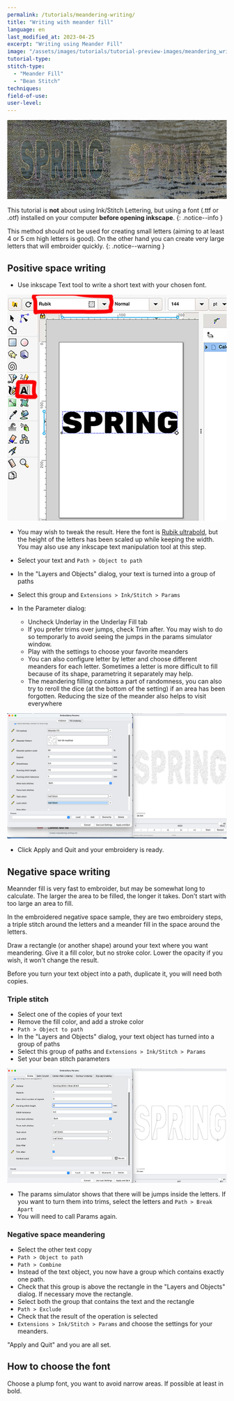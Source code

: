 ```yaml
---
permalink: /tutorials/meandering-writing/
title: "Writing with meander fill"
language: en
last_modified_at: 2023-04-25
excerpt: "Writing using Meander Fill"
image: "/assets/images/tutorials/tutorial-preview-images/meandering_writing.jpg"
tutorial-type:
stitch-type:
  - "Meander Fill"
  - "Bean Stitch"
techniques:
field-of-use:
user-level:
---
```

![Embroidery](/assets/images/tutorials/tutorial-preview-images/meandering_writing.jpg)

This tutorial is **not** about using Ink/Stitch Lettering, but using a font (.ttf or .otf)  installed on your computer **before opening inkscape**.
{: .notice--info }

This method should not be used for creating small letters (aiming to at least 4 or 5 cm high letters is good). On the other hand you can
create very large letters that will embroider quickly.
{: .notice--warning }

## Positive space writing

* Use inkscape Text tool to write a short text with your chosen font.

![Font chosing](/assets/images/tutorials/meandering_writing/font-chosing.jpg)

* You may wish to tweak the result. Here the font is [Rubik ultrabold](htps://fonts.google.com/specimen/Rubik/), but the height of the letters has been scaled up while keeping the width. You may also use any inkscape text manipulation tool at this step.

* Select your text and `Path > Object to path`
* In the "Layers and Objects" dialog, your text is turned into a group of paths
* Select this group and  `Extensions > Ink/Stitch > Params`
* In the Parameter dialog:
  * Uncheck Underlay in the Underlay Fill tab
  * If you prefer trims over jumps, check Trim after. You may wish to do so temporarly to avoid seeing the jumps in the params simulator window.
  * Play with the settings to choose your favorite meanders
  * You can also configure letter by letter and choose different meanders for each letter. Sometimes a letter is more difficult to fill because of its shape, parametring  it separately may help.
  * The meandering filling contains a part of randomness, you can also try to reroll the dice (at the bottom of the setting) if an area has been forgotten. Reducing the size of the meander also helps to visit everywhere


![Params](/assets/images/tutorials/meandering_writing/meandering-parameter.jpg)

* Click Apply and Quit and your embroidery is ready.



## Negative space writing

Meannder fill is very fast to embroider, but may be  somewhat long to calculate. The larger the area to be filled, the longer it takes.
Don't start with too large an area to fill.

In the  embroidered  negative space sample, they are two embroidery steps, a triple stitch around the letters and a meander fill in the space around the letters.

Draw a rectangle (or another shape) around your text where you want  meandering. Give it a fill color, but no stroke color.
Lower the opacity if you wish, it won't change the result.

Before you turn your text object into a path, duplicate it, you will need both copies.



### Triple stitch 

* Select one of the copies of your text
* Remove the fill color, and add a stroke color
* `Path > Object to path`
* In the "Layers and Objects" dialog, your text object has turned into a group of paths
* Select this group of paths and `Extensions > Ink/Stitch > Params`
* Set your  bean stitch parameters

![Bean stitch Parameter](/assets/images/tutorials/meandering_writing/bean-parameter.jpg)
* The params simulator shows that there will be jumps  inside the letters. If you want to turn them into trims, select the letters and `Path > Break Apart`
* You will need to call Params again.

### Negative space meandering

* Select the other text copy 
* `Path > Object to path`
* `Path > Combine`
* Instead of the text object, you now have a group which contains exactly one path.
* Check that this group is above the rectangle in the "Layers and Objects" dialog. If necessary move the rectangle.
* Select both the group that contains the text  and  the rectangle
* `Path > Exclude`
* Check that the result of the operation is selected
* `Extensions > Ink/Stitch > Params` and choose the settings for  your meanders.

"Apply and Quit" and you are all set.



## How to choose the font
Choose a plump font, you want to avoid narrow areas. If possible at least in bold.


